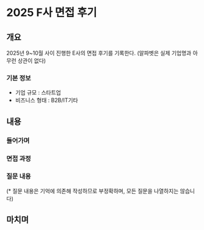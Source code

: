 # 2025 F사 면접 후기



## 개요

2025년 9~10월 사이 진행한 E사의 면접 후기를 기록한다. (알파벳은 실제 기업명과 아무런 상관이 없다)

### 기본 정보

- 기업 규모 : 스타트업
- 비즈니스 형태 : B2B/IT기타



## 내용

### 들어가며



### 면접 과정



### 질문 내용

(* 질문 내용은 기억에 의존해 작성하므로 부정확하며, 모든 질문을 나열하지는 않습니다)





## 마치며

